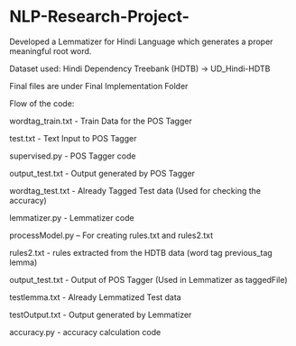 # NLP-Research-Project-

Developed a Lemmatizer for Hindi Language which generates a proper meaningful root word.

Dataset used: Hindi Dependency Treebank (HDTB) -> UD_Hindi-HDTB

Final files are under Final Implementation Folder

Flow of the code:

wordtag_train.txt - Train Data for the POS Tagger

test.txt - Text Input to POS Tagger

supervised.py - POS Tagger code

output_test.txt - Output generated by POS Tagger

wordtag_test.txt - Already Tagged Test data (Used for checking the accuracy)

lemmatizer.py - Lemmatizer code

processModel.py – For creating rules.txt and rules2.txt 

rules2.txt - rules extracted from the HDTB data (word tag previous_tag lemma)

output_test.txt - Output of POS Tagger (Used in Lemmatizer as taggedFile)

testlemma.txt - Already Lemmatized Test data

testOutput.txt - Output generated by Lemmatizer

accuracy.py - accuracy calculation code

